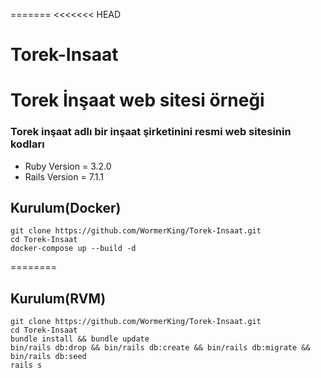 =======
<<<<<<< HEAD
# Torek-Insaat
Torek İnşaat web sitesi örneği
=======
### Torek inşaat adlı bir inşaat şirketinini resmi web sitesinin kodları

* Ruby Version = 3.2.0
* Rails Version = 7.1.1


## Kurulum(Docker)
```
git clone https://github.com/WormerKing/Torek-Insaat.git
cd Torek-Insaat
docker-compose up --build -d
```

========

## Kurulum(RVM)
```
git clone https://github.com/WormerKing/Torek-Insaat.git
cd Torek-Insaat
bundle install && bundle update
bin/rails db:drop && bin/rails db:create && bin/rails db:migrate && bin/rails db:seed
rails s
```